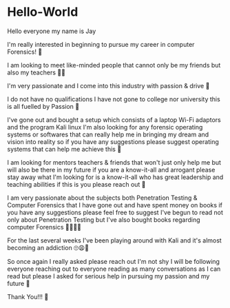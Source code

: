 # Hello-World

Hello everyone my name is Jay 

I'm really interested in beginning to pursue my career in computer Forensics! 🤪

I am looking to meet like-minded people that cannot only be my friends but also my teachers 👨‍🏫 

I'm very passionate and I come into this industry with passion & drive 🧐 

I do not have no qualifications I have not gone to college nor university this is all fuelled by Passion 💯 

I've gone out and bought a setup which consists of a laptop Wi-Fi adaptors and the program Kali linux I'm also looking for any forensic operating systems or softwares that can really help me in bringing my dream and vision into reality so if you have any suggestions please suggest operating systems that can help me achieve this 📝 

I am looking for mentors teachers & friends that won't just only help me but will also be there in my future if you are a know-it-all and arrogant please stay away what I'm looking for is a know-it-all who has great leadership and teaching abilities if this is you please reach out 🤲 

I am very passionate about the subjects both Penetration Testing & Computer Forensics that I have gone out and have spent money on books if you have any suggestions please feel free to suggest I've begun to read not only about Penetration Testing but I've also bought books regarding computer Forensics 🔬🚨🕵️‍♂️

For the last several weeks I've been playing around with Kali and it's almost becoming an addiction 🙄😩🤧 

So once again I really asked please reach out I'm not shy I will be following everyone reaching out to everyone reading as many conversations as I can read but please I asked for serious help in pursuing my passion and my future 🙏

Thank You!!! 🥂
